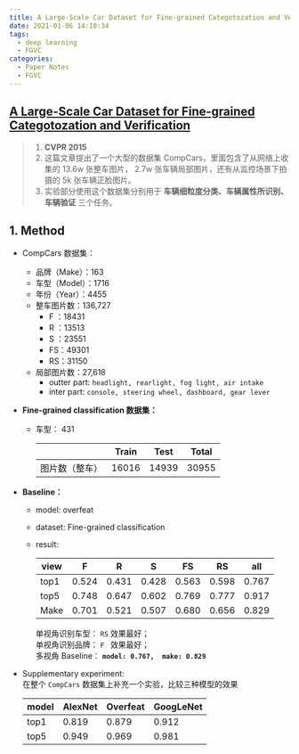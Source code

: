 ```yaml
---
title: A Large-Scale Car Dataset for Fine-grained Categotozation and Verification
date: 2021-01-06 14:10:34
tags: 
  - deep learning
  - FGVC
categories:
  - Paper Notes
  - FGVC
---
```


## [A Large-Scale Car Dataset for Fine-grained Categotozation and Verification](http://arxiv.org/abs/1506.08959)  
> 1. **CVPR 2015**
> 2. 这篇文章提出了一个大型的数据集 CompCars，里面包含了从网络上收集的 13.6w 张整车图片， 2.7w 张车辆局部图片，还有从监控场景下拍摄的 5k 张车辆正脸图片。  
> 3. 实验部分使用这个数据集分别用于 **车辆细粒度分类、车辆属性所识别、车辆验证** 三个任务。
<!-- more -->


## 1. Method
  - CompCars 数据集：
    - 品牌（Make）：163
    - 车型（Model）：1716
    - 年份（Year）：4455
    - 整车图片数：136,727
      + F ：18431
      + R ：13513
      + S ：23551
      + FS：49301
      + RS：31150
    - 局部图片数：27,618
      + outter part: `headlight, rearlight, fog light, air intake`
      + inter part: `console, steering wheel, dashboard, gear lever`
  - **Fine-grained classification 数据集：**
    - 车型： 431  
    
        |               | Train | Test | Total |
        |-              |-      |-     |-      |
        | 图片数（整车）| 16016 | 14939| 30955 |
  - **Baseline：**  
    + model: overfeat  
    + dataset: Fine-grained classification  
    + result:  

        | view | F     | R     | S     | FS    | RS    | all   |
        |-     |-      |-      |-      |-      |-      |-      |
        | top1 | 0.524 | 0.431 | 0.428 | 0.563 | 0.598 | 0.767 |
        | top5 | 0.748 | 0.647 | 0.602 | 0.769 | 0.777 | 0.917 |
        | Make | 0.701 | 0.521 | 0.507 | 0.680 | 0.656 | 0.829 |
      单视角识别车型： `RS` 效果最好；  
      单视角识别品牌： `F ` 效果最好；  
      多视角 Baseline： **`model: 0.767,  make: 0.829`**
  - Supplementary experiment:   
    在整个 `CompCars` 数据集上补充一个实验，比较三种模型的效果  

      | model | AlexNet | Overfeat | GoogLeNet |
      |-      |-        |-         |-          |
      | top1  | 0.819   | 0.879    | 0.912     |
      | top5  | 0.949   | 0.969    | 0.981     |